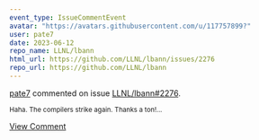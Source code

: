 ```yaml
---
event_type: IssueCommentEvent
avatar: "https://avatars.githubusercontent.com/u/117757899?"
user: pate7
date: 2023-06-12
repo_name: LLNL/lbann
html_url: https://github.com/LLNL/lbann/issues/2276
repo_url: https://github.com/LLNL/lbann
---
```


<a href='https://github.com/pate7' target='_blank'>pate7</a> commented on issue <a href='https://github.com/LLNL/lbann/issues/2276' target='_blank'>LLNL/lbann#2276</a>.

<small>Haha. The compilers strike again. Thanks a ton!...</small>

<a href='https://github.com/LLNL/lbann/issues/2276' target='_blank'>View Comment</a>